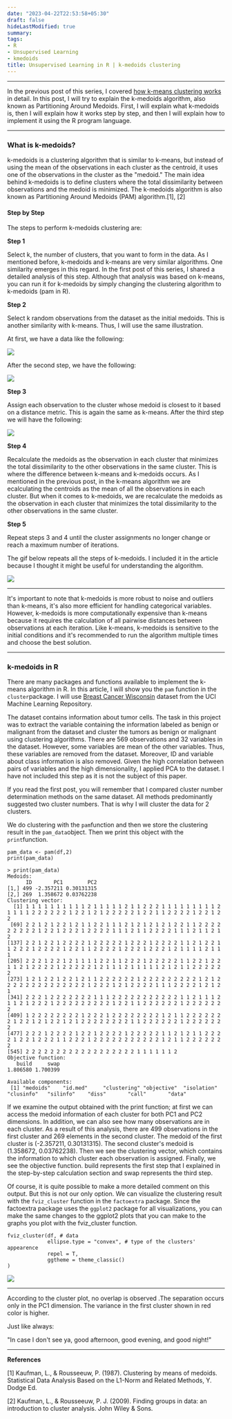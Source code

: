 ```yaml
---
date: "2023-04-22T22:53:58+05:30"
draft: false
hideLastModified: true
summary: 
tags:
- R
- Unsupervised Learning
- kmedoids
title: Unsupervised Learning in R | k-medoids clustering
---
```


------------------------------------------------------------------------

In the previous post of this series, I covered [how k-means clustering works](https://medium.com/@ozturkfemre/unsupervised-learning-in-r-k-means-clustering-86df8b29ed27) in detail. In this post, I will try to explain the k-medoids algorithm, also known as Partitioning Around Medoids. First, I will explain what k-medoids is, then I will explain how it works step by step, and then I will explain how to implement it using the R program language.

------------------------------------------------------------------------

### **What is k-medoids?**

k-medoids is a clustering algorithm that is similar to k-means, but instead of using the mean of the observations in each cluster as the centroid, it uses one of the observations in the cluster as the "medoid." The main idea behind k-medoids is to define clusters where the total dissimilarity between observations and the medoid is minimized. The k-medoids algorithm is also known as Partitioning Around Medoids (PAM) algorithm.[1], [2]

#### Step by Step

The steps to perform k-medoids clustering are:

**Step 1**

Select k, the number of clusters, that you want to form in the data. As I mentioned before, k-medoids and k-means are very similar algorithms. One similarity emerges in this regard. In the first post of this series, I shared a detailed analysis of this step. Although that analysis was based on k-means, you can run it for k-medoids by simply changing the clustering algorithm to k-medoids (pam in R).

**Step 2**

Select k random observations from the dataset as the initial medoids. This is another similarity with k-means. Thus, I will use the same illustration.

At first, we have a data like the following:

![](https://cdn-images-1.medium.com/max/800/0*u9J4F8icGswpiBbY)

After the second step, we have the following:

![](https://cdn-images-1.medium.com/max/800/0*Swcrqpf-F1CiixE3)

**Step 3**

Assign each observation to the cluster whose medoid is closest to it based on a distance metric. This is again the same as k-means. After the third step we will have the following:

![](https://cdn-images-1.medium.com/max/800/0*3lBv0CioAbVpOTQu)

**Step 4**

Recalculate the medoids as the observation in each cluster that minimizes the total dissimilarity to the other observations in the same cluster. This is where the difference between k-means and k-medoids occurs. As I mentioned in the previous post, in the k-means algorithm we are ecalculating the centroids as the mean of all the observations in each cluster. But when it comes to k-medoids, we are recalculate the medoids as the observation in each cluster that minimizes the total dissimilarity to the other observations in the same cluster.

**Step 5**

Repeat steps 3 and 4 until the cluster assignments no longer change or reach a maximum number of iterations.

The gif below repeats all the steps of k-medoids. I included it in the article because I thought it might be useful for understanding the algorithm.

![](https://cdn-images-1.medium.com/max/800/0*ufDsGcPoZ7a2T6gX.gif)

------------------------------------------------------------------------

It's important to note that k-medoids is more robust to noise and outliers than k-means, it's also more efficient for handling categorical variables. However, k-medoids is more computationally expensive than k-means because it requires the calculation of all pairwise distances between observations at each iteration. Like k-means, k-medoids is sensitive to the initial conditions and it's recommended to run the algorithm multiple times and choose the best solution.

------------------------------------------------------------------------

### k-medoids in R

There are many packages and functions available to implement the k-means algorithm in R. In this article, I will show you the `pam` function in the `cluster`package. I will use [Breast Cancer Wisconsin](https://archive.ics.uci.edu/ml/datasets/breast+cancer+wisconsin+%28diagnostic%29) dataset from the UCI Machine Learning Repository.

The dataset contains information about tumor cells. The task in this project was to extract the variable containing the information labeled as benign or malignant from the dataset and cluster the tumors as benign or malignant using clustering algorithms. There are 569 observations and 32 variables in the dataset. However, some variables are mean of the other variables. Thus, these variables are removed from the dataset. Moreover, ID and variable about class information is also removed. Given the high correlation between pairs of variables and the high dimensionality, I applied PCA to the dataset. I have not included this step as it is not the subject of this paper.

If you read the first post, you will remember that I compared cluster number determination methods on the same dataset. All methods predominantly suggested two cluster numbers. That is why I will cluster the data for 2 clusters.

We do clustering with the `pam`function and then we store the clustering result in the `pam_data`object. Then we print this object with the `print`function.

```         
pam_data <- pam(df,2)
print(pam_data)
```

```         
> print(pam_data)
Medoids:
      ID       PC1        PC2
[1,] 499 -2.357211 0.30131315
[2,] 269  1.358672 0.03762238
Clustering vector:
  [1] 1 1 1 1 1 1 1 1 1 1 2 1 1 1 1 1 2 1 1 2 2 2 1 1 1 1 1 1 1 1 1 2 1 1 1 1 2 2 2 2 2 2 1 2 2 1 2 1 2 2 2 2 2 1 2 2 1 1 2 2 2 2 1 2 2 1 2 2
 [69] 2 2 1 2 1 2 2 1 2 1 1 2 2 1 1 1 2 1 2 1 2 1 2 1 2 2 1 1 2 2 2 2 2 2 2 2 2 1 2 2 1 2 2 2 1 2 2 2 2 1 1 1 2 1 1 2 2 2 2 1 1 1 2 1 1 2 1 2
[137] 2 2 1 2 2 1 2 2 2 2 1 2 2 2 2 2 1 2 2 2 1 2 2 2 2 1 1 2 1 2 2 1 1 2 2 2 1 2 2 2 2 1 2 2 1 1 2 2 2 2 1 2 2 2 1 2 2 2 1 2 1 1 1 1 2 1 1 1
[205] 2 2 2 1 2 2 1 2 1 1 1 1 2 2 1 1 2 2 2 1 2 2 2 2 2 1 1 2 2 1 2 2 1 1 2 1 2 2 2 2 1 2 2 2 2 2 1 2 1 1 1 2 1 1 1 1 1 2 1 2 1 1 2 2 2 2 2 2
[273] 1 2 1 2 2 1 2 2 1 2 1 1 2 2 2 2 2 2 1 2 2 2 2 2 2 2 2 2 1 2 1 2 2 2 2 2 2 2 2 2 2 2 2 2 2 1 2 2 2 1 2 1 2 2 2 2 1 1 1 2 2 2 2 1 2 1 2 1
[341] 2 2 2 1 2 2 2 2 2 2 2 1 1 1 2 2 2 2 2 2 2 2 2 2 2 1 1 2 1 1 1 2 1 1 2 1 2 2 2 1 2 2 2 2 2 2 2 2 2 1 2 2 1 1 2 2 2 2 2 2 1 2 2 2 2 2 2 2
[409] 1 2 2 2 2 2 2 2 2 1 2 2 2 1 2 2 2 2 2 2 2 2 1 2 1 1 2 2 2 2 2 2 2 1 2 2 1 2 1 2 2 1 2 1 2 2 2 2 2 2 2 2 1 1 2 2 2 2 2 2 1 2 2 2 2 2 2 2
[477] 2 2 2 1 2 2 2 2 1 2 2 1 2 2 2 2 1 2 2 2 2 2 1 1 2 1 2 1 1 2 2 2 2 1 2 2 1 2 2 2 1 1 2 2 2 1 2 2 2 2 2 2 2 2 2 2 2 1 2 1 1 2 2 2 2 2 2 2
[545] 2 2 2 2 2 2 2 2 2 2 2 2 2 2 2 2 2 2 1 1 1 1 1 1 2
Objective function:
   build     swap 
1.806580 1.700399 

Available components:
 [1] "medoids"    "id.med"     "clustering" "objective"  "isolation"  "clusinfo"   "silinfo"    "diss"       "call"       "data"
```

If we examine the output obtained with the print function; at first we can access the medoid information of each cluster for both PC1 and PC2 dimensions. In addition, we can also see how many observations are in each cluster. As a result of this analysis, there are 499 observations in the first cluster and 269 elements in the second cluster. The medoid of the first cluster is (-2.357211, 0.30131315). The second cluster's medoid is (1.358672, 0.03762238). Then we see the clustering vector, which contains the information to which cluster each observation is assigned. Finally, we see the objective function. build represents the first step that I explained in the step-by-step calculation section and swap represents the third step.

Of course, it is quite possible to make a more detailed comment on this output. But this is not our only option. We can visualize the clustering result with the `fviz_cluster` function in the `factoextra` package. Since the factoextra package uses the `ggplot2` package for all visualizations, you can make the same changes to the ggplot2 plots that you can make to the graphs you plot with the fviz_cluster function.

```         
fviz_cluster(df, # data
             ellipse.type = "convex", # type of the clusters' appearence
             repel = T, 
             ggtheme = theme_classic()
)
```

![](https://cdn-images-1.medium.com/max/800/1*TYCfeAbi7_V32xz1fbFiQg.png)

------------------------------------------------------------------------

According to the cluster plot, no overlap is observed .The separation occurs only in the PC1 dimension. The variance in the first cluster shown in red color is higher.

Just like always:

"In case I don't see ya, good afternoon, good evening, and good night!"

------------------------------------------------------------------------

**References**

[1] Kaufman, L., & Rousseeuw, P. (1987). Clustering by means of medoids. Statistical Data Analysis Based on the L1-Norm and Related Methods, Y. Dodge Ed.

[2] Kaufman, L., & Rousseeuw, P. J. (2009). Finding groups in data: an introduction to cluster analysis. John Wiley & Sons.
